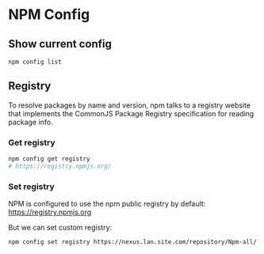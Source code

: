 # NPM Config

## Show current config

```
npm config list
```

## Registry

To resolve packages by name and version, npm talks to a registry website that implements the CommonJS 
Package Registry specification for reading package info.

### Get registry

```bash
npm config get registry
# https://registry.npmjs.org/
```

### Set registry

NPM is configured to use the npm public registry by default: https://registry.npmjs.org

But we can set custom registry:

```bash
npm config set registry https://nexus.lan.site.com/repository/Npm-all/
```
